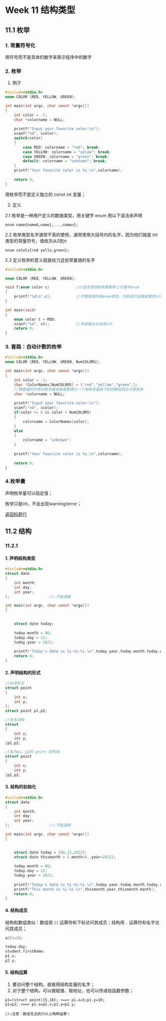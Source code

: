 # Week 11 结构类型

## 11.1 枚举
### 1. 常量符号化

用符号而不是具体的数字来表示程序中的数字

### 2. 枚举
1. 例子
```C
#include<stdio.h>
enum COLOR {RED, YELLOW, GREEN};

int main(int argc, char const *argv[])
{
    int color = -1;
    char *colorname = NULL;
    
    printf("Input your favorite color:\n");
    scanf("%d", &color);
    switch(color)
    {
        case RED: colorname = "red"; break;
        case YELLOW: colorname = "yelow"; break;
        case GREEN: colorname = "green"; break;
        default: colorname = "unknown"; break;
    }
    printf("Your favorite color is %s.\n",colorname);
    
    return 0;
}
```
用枚举而不是定义独立的 const int 变量；

2. 定义

2.1 枚举是一种用户定义的数据类型，用关键字 enum 用以下语法来声明
```
enum name{name0,name1,...,namen};
```
2.2 枚举类型名字通常不真的使用，通常使用大括号内的名字，因为他们就是 int 类型的常量符号，值依次从0到n
```
enum colols{red yello,green};
```
2.3 定义枚举的意义就是给力这些常量值的名字

```C
#include<stdio.h>

enum COLOR {RED, YELLOW, GREEN};    

void f(enum color c)            //C语言使用枚举需要带上关键字enum
{
    printf("%d\n",c);           //尽管使用的是enum类型，内部进行运算是使用int
}

int main(void)
{
    enum color t = RED;         
    scanf("%d", &t);            //外部输出也采用int
    return 0;
}
```
### 3. 套路：自动计数的枚举
```C
#include<stdio.h>
enum COLOR {RED, YELLOW, GREEN, NumCOLORS};

int main(int argc, char const *argv[])
{
    int color = -1;
    char *ColorNames[NumCOLORS] = {"red","yellow","green",}; 
    //需要遍历所有的枚举量或者需要建立一个用枚举量做下标的数组就会方便很多
    char *colorname = NULL;
    
    printf("Input your favorite color:\n");
    scanf("%d", &color);
    if(color >= 0 && color < NumCOLORS)
    {
        colorname = ColorNames[color];
    }
    else
    {
        colorname = "unknown";
    }
  
    printf("Your favorite color is %s.\n",colorname);
    
    return 0;
}
```
### 4.枚举量
声明枚举量可以指定值；

枚举只是int，不会出现warning/error；

[返回标题行](https://github.com/AdorableLake/hello-world/blob/master/C/Mooc/Week11_Course.md#week-11-结构类型)

## 11.2 结构
### 11.2.1 
#### 1. 声明结构类型
```C
#include<stdio.h>
struct date
{
    int month;
    int day;
    int year;
};                  //;不能漏掉

int main(int argc, char const *argv[])
{

    
    struct date today;
    
    today.month = 06;
    today.day = 12;
    today.year = 2022;
    
    printf("Today's date is %i-%i-%i.\n",today.year,today.month,today.day);
    return 0;
}
```
#### 2. 声明结构的形式
```C
//标准形式
struct point
{
    int x;
    int y;
};
struct point p1,p2;

//无名结构
struct
{
    int x;
    int y;
}p1,p2;

//名为p1、p2的 point 结构体
struct point
{
    int x;
    int y;
}p1,p2;
```

#### 3. 结构的初始化
```C
#include<stdio.h>
struct date
{
    int month;
    int day;
    int year;
};                  //;不能漏掉

int main(int argc, char const *argv[])
{

    
    struct date today = {06,12,2022};
    struct date thismonth = {.month=6,.year=2022};
    
    today.month = 06;
    today.day = 12;
    today.year = 2022;
    
    printf("Today's date is %i-%i-%i.\n",today.year,today.month,today.day);
    printf("This month is %i-%i.\n",thismonth.year,thismonth.month);
    return 0;
}
```
#### 4. 结构成员
结构和数组类似：数组用 `[]` 运算符和下标访问其成员；结构用 `.` 运算符和名字访问其成员；
```C
a[0]=10;

today.day;
student.firstName;
p1.x;
p2.y;
```
#### 5. 结构运算
1. 要访问整个结构，直接用结构变量的名字；
2. 对于整个结构，可以做赋值、取地址，也可以传递给函数参数；
```
p1=(struct point){5,10}; <==> p1.x=5;p1.y=10;
p1=p2; <==> p1.x=p2.x;p1.y=p2.y;

//⚠️注意：数组无法执行以上两种运算！
```
